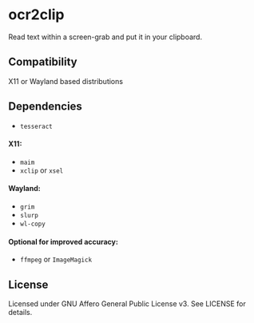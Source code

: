 # ocr2clip
Read text within a screen-grab and put it in your clipboard.

## Compatibility
X11 or Wayland based distributions

## Dependencies
- `tesseract`

#### X11:
- `maim`
- `xclip` or `xsel`

#### Wayland:
- `grim`
- `slurp`
- `wl-copy`

#### Optional for improved accuracy:
- `ffmpeg` or `ImageMagick`

## License
Licensed under GNU Affero General Public License v3. See LICENSE for details.
